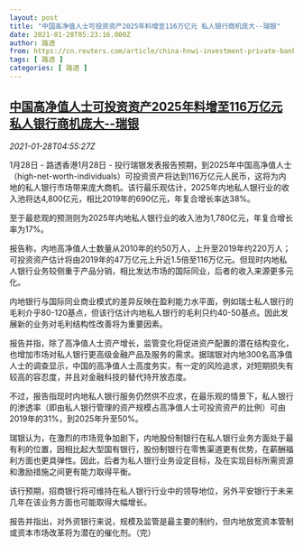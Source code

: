 ```yaml
---
layout: post
title: "中国高净值人士可投资资产2025年料增至116万亿元 私人银行商机庞大--瑞银"
date: 2021-01-28T05:23:16.000Z
author: 路透
from: https://cn.reuters.com/article/china-hnwi-investment-private-bank-0128-idCNKBS29X0GH
tags: [ 路透 ]
categories: [ 路透 ]
---
```

<!--1611811396000-->
[中国高净值人士可投资资产2025年料增至116万亿元 私人银行商机庞大--瑞银](https://cn.reuters.com/article/china-hnwi-investment-private-bank-0128-idCNKBS29X0GH)
------

<div>
<div><i>2021-01-28T04:55:27Z</i></div><p>1月28日 - 路透香港1月28日 - 投行瑞银发表报告预期，到2025年中国高净值人士（high-net-worth-individuals）可投资资产将达到116万亿元人民币，这将为内地的私人银行市场带来庞大商机。该行最乐观估计，2025年内地私人银行业的收入池将达4,800亿元，相比2019年的690亿元，年复合增长率达38%。</p><p>至于最悲观的预测则为2025年内地私人银行业的收入池为1,780亿元，年复合增长率为17%。</p><p>报告称，内地高净值人士数量从2010年的约50万人，上升至2019年约220万人；可投资资产估计将由2019年的47万亿元上升近1.5倍至116万亿元。但现时内地私人银行业务较侧重于产品分销，相比发达市场的国际同业，后者的收入来源更多元化。</p><p>内地银行与国际同业商业模式的差异反映在盈利能力水平面，例如瑞士私人银行的毛利介乎80-120基点，但该行估计内地私人银行的毛利只约40-50基点。因此发展新的业务对毛利结构性改善将为重要因素。</p><p>报告并指，除了高净值人士资产增长，监管变化将促进资产配置的潜在结构变化，也增加市场对私人银行更高级金融产品及服务的需求。据瑞银对内地300名高净值人士的调查显示，中国的高净值人士高度务实，有一定的风险追求，对短期损失有较高的容忍度，并且对金融科技的替代持开放态度。</p><p>不过，报告指现时内地私人银行服务仍然供不应求，在最乐观的情景下，私人银行的渗透率（即由私人银行管理的资产规模占高净值人士可投资资产的比例）可由2019年的31%，到2025年升至50%。</p><p>瑞银认为，在激烈的市场竞争加剧下，内地股份制银行在私人银行业务方面处于最有利的位置，因相比起大型国有银行，股份制银行在零售渠道更有优势，在薪酬福利方面也更具弹性。因此，后者为私人银行业务设定目标，及在实现目标所需资源和激励措施之间更有能力取得平衡。</p><p>该行预期，招商银行将可维持在私人银行行业中的领导地位，另外平安银行于未来几年在该业务方面也可能取得大幅增长。</p><p>报告并指出，对外资银行来说，规模及监管是最主要的制约，但内地放宽资本管制或资本市场改革将为潜在的催化剂。（完）</p>
</div>
